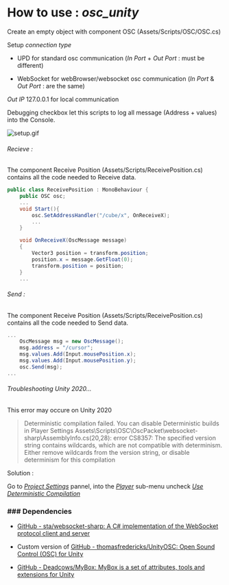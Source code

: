 # How to use : *osc_unity*

Create an empty object with component OSC (Assets/Scripts/OSC/OSC.cs)

Setup *connection type* 

- UPD for standard osc communication (*In Port* + *Out Port* : must be different)

- WebSocket for webBrowser/websocket osc communication (*In Port* & *Out Port* : are the same)

*Out IP* 127.0.0.1 for local communication

Debugging checkbox let this scripts to log all message (Address + values)  into the Console.

![setup.gif](./../doc/setup.gif)

###### Recieve :

The component Receive Position (Assets/Scripts/ReceivePosition.cs) contains all the code needed to Receive data.

```csharp
public class ReceivePosition : MonoBehaviour {
    public OSC osc;
    ...
    void Start(){
        osc.SetAddressHandler("/cube/x", OnReceiveX);
        ...
    }

    void OnReceiveX(OscMessage message)
    {
        Vector3 position = transform.position;
        position.x = message.GetFloat(0);
        transform.position = position;
    }
    ...
```

###### Send :

The component Receive Position (Assets/Scripts/ReceivePosition.cs) contains all the code needed to Send data.

```csharp
...
    OscMessage msg = new OscMessage();
    msg.address = "/cursor";
    msg.values.Add(Input.mousePosition.x);
    msg.values.Add(Input.mousePosition.y);
    osc.Send(msg);
...
```

###### Troubleshooting Unity 2020...

This error may occure on Unity 2020

> Deterministic compilation failed. You can disable Deterministic builds in Player Settings
> Assets\Scripts\OSC\OscPacket\websocket-sharp\AssemblyInfo.cs(20,28): error CS8357: The specified version string contains wildcards, which are not compatible with determinism. Either remove wildcards from the version string, or disable determinism for this compilation

Solution : 

Go to *<u>Project Settings</u>* pannel, into the *<u>Player</u>* sub-menu uncheck *<u>Use Deterministic Compilation</u>*

### ### Dependencies

- [GitHub - sta/websocket-sharp: A C# implementation of the WebSocket protocol client and server](https://github.com/sta/websocket-sharp)

- Custom version of [GitHub - thomasfredericks/UnityOSC: Open Sound Control (OSC) for Unity](https://github.com/thomasfredericks/UnityOSC)

- [GitHub - Deadcows/MyBox: MyBox is a set of attributes, tools and extensions for Unity](https://github.com/Deadcows/MyBox)
